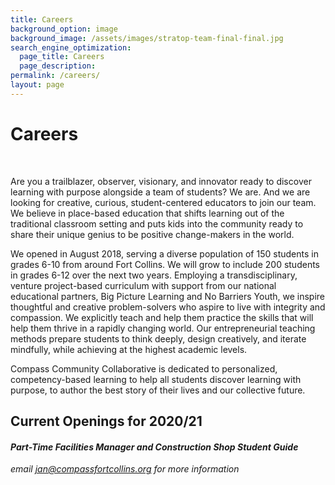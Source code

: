 ```yaml
---
title: Careers
background_option: image
background_image: /assets/images/stratop-team-final-final.jpg
search_engine_optimization:
  page_title: Careers
  page_description:
permalink: /careers/
layout: page
---
```


# Careers

&nbsp;

Are you a trailblazer, observer, visionary, and innovator ready to discover learning with purpose alongside a team of students? We are. And we are looking for creative, curious, student-centered educators to join our team. We believe in place-based education that shifts learning out of the traditional classroom setting and puts kids into the community ready to share their unique genius to be positive change-makers in the world.

We opened in August 2018, serving a diverse population of 150 students in grades 6-10 from around Fort Collins. We will grow to include 200 students in grades 6-12 over the next two years. Employing a transdisciplinary, venture project-based curriculum with support from our national educational partners, Big Picture Learning and No Barriers Youth, we inspire thoughtful and creative problem-solvers who aspire to live with integrity and compassion. We explicitly teach and help them practice the skills that will help them thrive in a rapidly changing world. Our entrepreneurial teaching methods prepare students to think deeply, design creatively, and iterate mindfully, while achieving at the highest academic levels.

Compass Community Collaborative is dedicated to personalized, competency-based learning to help all students discover learning with purpose, to author the best story of their lives and our collective future.

## Current Openings for 2020/21&nbsp;

#### *Part-Time Facilities Manager and Construction Shop Student Guide*

*email jan@compassfortcollins.org for more information*

### &nbsp;